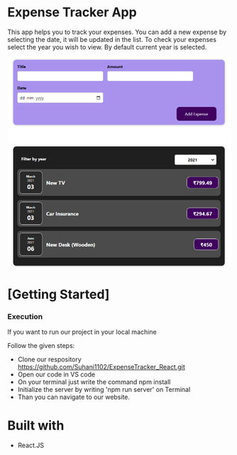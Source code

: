 # Expense Tracker App

This app helps you to track your expenses. You can add a new expense by selecting the date, it will be updated in the list.
To check your expenses select the year you wish to view. By default current year is selected.

<img src="./public/Expense_tracker.png" alt="Expense_tracker"/>

<h1>[Getting Started]</h1>
    <h3>Execution</h3>
    <p>If you want to run our project in your local machine</p>
    <p>Follow the given steps:</p>
    <ul>
        <li>Clone our respository <a href="https://github.com/Suhani1102/ExpenseTracker_React.git">https://github.com/Suhani1102/ExpenseTracker_React.git</a></li>
        <li>Open our code in VS code</li>
        <li>On your terminal just write the command npm install</li>
        <li>Initialize the server by writing 'npm run server' on Terminal</li>
        <li>Than you can navigate to our website.</li>
    </ul>
        <h1>Built with</h1>
    <ul>
        <li>React.JS</li>
    </ul>


